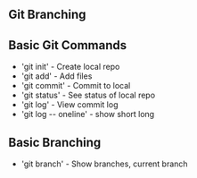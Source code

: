 ## Git Branching

## Basic Git Commands

* 'git init' - Create local repo
* 'git add' - Add files
* 'git commit' - Commit to local
* 'git status' - See status of local repo
* 'git log' - View commit log
* 'git log -- oneline' - show short long

## Basic Branching

* 'git branch' - Show branches, current branch
